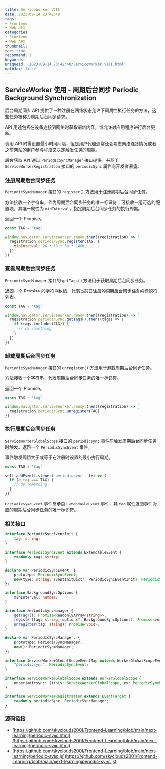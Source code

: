 ```yaml
---
title: ServiceWorker VIII
date: 2023-09-14 23:42:48
tags:
- Frontend
- Web API
categories:
- Frontend
- Web API
thumbnail: 
toc: true
recommend: 1
keywords: 
uniqueId: '2023-09-14 23:42:48/ServiceWorker VIII.html'
mathJax: false
---
```


## ServiceWorker 使用 - 周期后台同步 Periodic Background Synchronization

后台周期同步 API 提供了一种注册在网络状态允许下周期性执行任务的方法，这些任务被称为周期后台同步请求。

API 用途包括在设备连接到网络时获取最新内容，或允许对应用程序进行后台更新。

调用 API 时需设置最小时间间隔，但是用户代理通常还会考虑网络连接情况或者之前网站的用户参与程度来决定触发任务的周期。

后台获取 API 通过 `PeriodicSyncManager` 接口提供，并基于 `ServiceWorkerRegistration` 接口的 `periodicSync` 属性向开发者暴露。

### 注册周期后台同步任务

`PeriodicSyncManager` 接口的 `register()` 方法用于注册周期后台同步任务。

方法接收一个字符串，作为周期后台同步任务的唯一标识符；可接收一组可选的配置项，其唯一属性为 `minInterval`，指定周期后台同步任务的执行周期。

返回一个 Promise。

```js
const TAG = 'tag'

window.navigator.serviceWorker.ready.then((registration) => {
  registration.periodicSync.register(TAG, {
    minInterval: 24 * 60 * 60 * 1000,
  })
})
```

### 查看周期后台同步任务

`PeriodicSyncManager` 接口的 `getTags()` 方法用于获取周期后台同步任务。

返回一个 Promise 的字符串数组，代表当前已注册的周期后台同步任务的标识符列表。

```js
const TAG = 'tag'

window.navigator.serviceWorker.ready.then((registration) => {
  registration.periodicSync.getTags().then((tags) => {
    if (tags.includes(TAG)) {
      // do something
    }
  })
})
```

### 卸载周期后台同步任务

`PeriodicSyncManager` 接口的 `unregister()` 方法用于卸载周期后台同步任务。

方法接收一个字符串，代表周期后台同步任务的唯一标识符。

返回一个 Promise。

```js
const TAG = 'tag'

window.navigator.serviceWorker.ready.then((registration) => {
  registration.periodicSync.unregister(TAG)
})
```

### 执行周期后台同步任务

`ServiceWorkerGlobalScope` 接口的 `periodicsync` 事件在触发周期后台同步任务时触发。返回一个 `PeriodicSyncEvent` 事件。

事件触发周期大于或等于在注册时设置的最小执行周期。

```js
const TAG = 'tag'

self.addEventListener('periodicsync', (e) => {
  if (e.tag === TAG) {
    // do something
  }
})
```

`PeriodicSyncEvent` 事件继承自 `ExtendableEvent` 事件。其 `tag` 属性返回事件对应的周期后台同步任务的唯一标识符。

### 相关接口

```ts
interface PeriodicSyncEventInit {
    tag: string;
}

interface PeriodicSyncEvent extends ExtendableEvent {
    readonly tag: string;
}

declare var PeriodicSyncEvent: {
    prototype: PeriodicSyncEvent;
    new(type: string, eventInitDict?: PeriodicSyncEventInit): PeriodicSyncEvent;
};

interface BackgroundSyncOptions {
    minInterval: number;
}

interface PeriodicSyncManager {
    getTags(): Promise<ReadonlyArray<string>>;
    register(tag: string, options?: BackgroundSyncOptions): Promise<void>;
    unregister(tag: string): Promise<void>;
}

declare var PeriodicSyncManager: {
    prototype: PeriodicSyncManager;
    new(): PeriodicSyncManager;
};

interface ServiceWorkerGlobalScopeEventMap extends WorkerGlobalScopeEventMap {
    "periodicsync": PeriodicSyncEvent;
}

interface ServiceWorkerGlobalScope extends WorkerGlobalScope {
    onperiodicsync: ((this: ServiceWorkerGlobalScope, ev: PeriodicSyncEvent) => any) | null;
}

interface ServiceWorkerRegistration extends EventTarget {
    readonly periodicSync: PeriodicSyncManager;
}
```

### 源码链接

* [https://github.com/skyclouds2001/Frontend-Learning/blob/main/next-learning/periodic-sync.html](https://github.com/skyclouds2001/Frontend-Learning/blob/main/next-learning/periodic-sync.html)
* [https://github.com/skyclouds2001/Frontend-Learning/blob/main/next-learning/periodic-sync.js](https://github.com/skyclouds2001/Frontend-Learning/blob/main/next-learning/periodic-sync.js)
